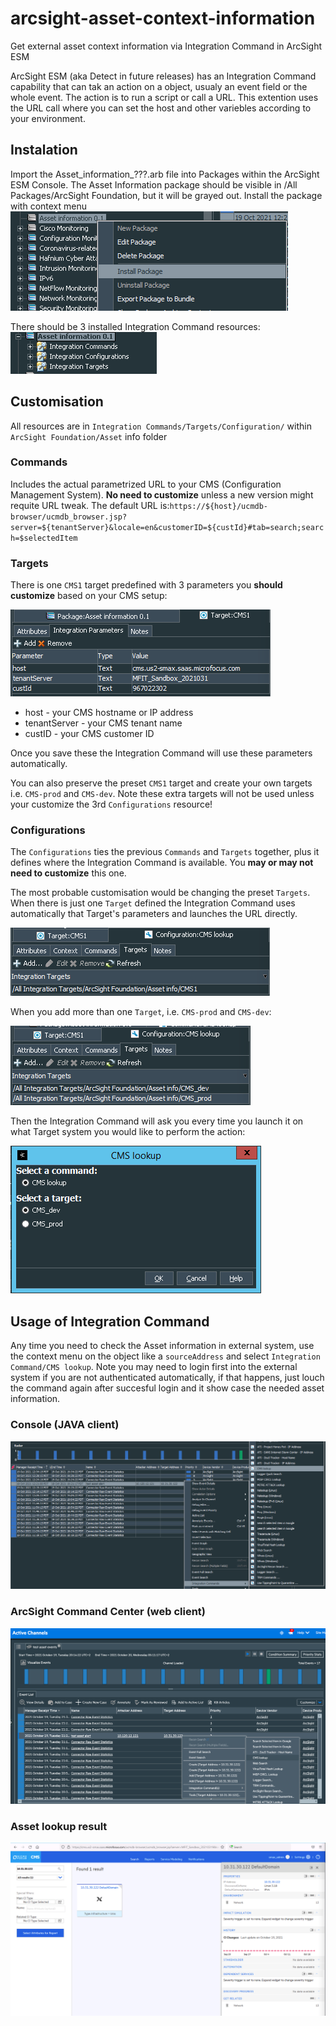 # arcsight-asset-context-information
Get external asset context information via Integration Command in ArcSight ESM

ArcSight ESM (aka Detect in future releases) has an Integration Command capability that can tak an action on a object, usualy an event field or the whole event. The action is to run a script or call a URL. This extention uses the URL call where you can set the host and other variebles according to your environment.

## Instalation
Import the Asset_information_???.arb file into Packages within the ArcSight ESM Console. The Asset Information package should be visible in /All Packages/ArcSight Foundation, but it will be grayed out.
Install the package with context menu
![Install the package](/images/Install_package.png)

There should be 3 installed Integration Command resources:
![Package installed](/images/Package_installed.png)


## Customisation
All resources are in `Integration Commands/Targets/Configuration/` within `ArcSight Foundation/Asset` info folder

### Commands
Includes the actual parametrized URL to your CMS (Configuration Management System). **No need to customize** unless a new version might requite URL tweak. The default URL is:`https://${host}/ucmdb-browser/ucmdb_browser.jsp?server=${tenantServer}&locale=en&customerID=${custId}#tab=search;search=$selectedItem`

### Targets
There is one `CMS1` target predefined with 3 parameters you **should customize** based on your CMS setup:

![Target host system parameters](/images/Target_customisation.png)

* host - your CMS hostname or IP address
* tenantServer - your CMS tenant name
* custID - your CMS customer ID

Once you save these the Integration Command will use these parameters automatically.

You can also preserve the preset `CMS1` target and create your own targets i.e. `CMS-prod` and `CMS-dev`. Note these extra targets will not be used unless your customize the 3rd `Configurations` resource!

### Configurations
The `Configurations` ties the previous `Commands` and `Targets` together, plus it defines where the Integration Command is available. You **may or may not need to customize** this one.

The most probable customisation would be changing the preset `Targets`. When there is just one `Target` defined the Integration Command uses automatically that Target's parameters and launches the URL directly.

![One Target host config](/images/One_target_config.png)

When you add more than one `Target`, i.e. `CMS-prod` and `CMS-dev`:

![Two Target hosts config](/images/Two_targets_config.png)

Then the Integration Command will ask you every time you launch it on what Target system you would like to perform the action:

![Ask for Target before launch](/images/Ask_target_before_launch.png)

## Usage of Integration Command
Any time you need to check the Asset information in external system, use the context menu on the object like a `sourceAddress` and select `Integration Command/CMS lookup`. Note you may need to login first into the external system if you are not authenticated automatically, if that happens, just louch the command again after succesful login and it show case the needed asset information.

### Console (JAVA client)
![Console usage](/images/Integration_Command_usage.png)

### ArcSight Command Center (web client)
![Web usage](/images/Integration_Command_usage_web.png)

### Asset lookup result
![Asset Lookup](/images/CMS_lookup_result.png)



